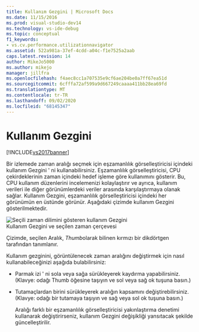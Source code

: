 ```yaml
---
title: Kullanım Gezgini | Microsoft Docs
ms.date: 11/15/2016
ms.prod: visual-studio-dev14
ms.technology: vs-ide-debug
ms.topic: conceptual
f1_keywords:
- vs.cv.performance.utilizationnavigator
ms.assetid: 522a981a-37ef-4cdd-a04c-f1e7525a2aab
caps.latest.revision: 14
author: MikeJo5000
ms.author: mikejo
manager: jillfra
ms.openlocfilehash: f4aec8cc1a707535e9cf6ae204be0a7ff67ea51d
ms.sourcegitcommit: 6cfffa72af599a9d667249caaaa411bb28ea69fd
ms.translationtype: MT
ms.contentlocale: tr-TR
ms.lasthandoff: 09/02/2020
ms.locfileid: "68145347"
---
```

# <a name="utilization-navigator"></a>Kullanım Gezgini
[!INCLUDE[vs2017banner](../includes/vs2017banner.md)]

Bir izlemede zaman aralığı seçmek için eşzamanlılık görselleştiricisi içindeki kullanım Gezgini ' ni kullanabilirsiniz. Eşzamanlılık görselleştiricisi, CPU çekirdeklerinin zaman içindeki hedef işleme göre kullanımını gösterir. Bu, CPU kullanım düzenlerini incelemenizi kolaylaştırır ve ayrıca, kullanım verileri ile diğer görünümlerdeki veriler arasında karşılaştırmaya olanak sağlar. Kullanım Gezgini, eşzamanlılık görselleştiricisi içindeki her görünümün en üstünde görünür. Aşağıdaki çizimde kullanım Gezgini gösterilmektedir.  
  
 ![Seçili zaman dilimini gösteren kullanım Gezgini](../profiling/media/cvutilizationnavigator.png "Cvkullanımı Zationnavigator")  
Kullanım Gezgini ve seçilen zaman çerçevesi  
  
 Çizimde, seçilen Aralık, *Thumb*olarak bilinen kırmızı bir dikdörtgen tarafından tanımlanır.  
  
 Kullanım gezginini, görüntülenecek zaman aralığını değiştirmek için nasıl kullanabileceğinizi aşağıda bulabilirsiniz:  
  
- Parmak izi ' ni sola veya sağa sürükleyerek kaydırma yapabilirsiniz. (Klavye: odağı Thumb öğesine taşıyın ve sol veya sağ ok tuşuna basın.)  
  
- Tutamaçlardan birini sürükleyerek aralığın kapsamını değiştirebilirsiniz. (Klavye: odağı bir tutamaya taşıyın ve sağ veya sol ok tuşuna basın.)  
  
  Aralığı farklı bir eşzamanlılık görselleştiricisi yakınlaştırma denetimi kullanarak değiştirirseniz, kullanım Gezgini değişikliği yansıtacak şekilde güncelleştirilir.
